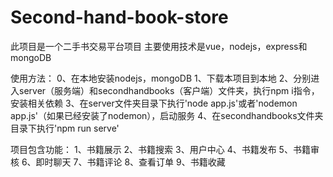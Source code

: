 # Second-hand-book-store
此项目是一个二手书交易平台项目
主要使用技术是vue，nodejs，express和mongoDB

使用方法：
0、在本地安装nodejs，mongoDB
1、下载本项目到本地
2、分别进入server（服务端）和secondhandbooks（客户端）文件夹，执行npm i指令，安装相关依赖
3、在server文件夹目录下执行'node app.js'或者'nodemon app.js'（如果已经安装了nodemon），启动服务
4、在secondhandbooks文件夹目录下执行'npm run serve'


项目包含功能：
1、书籍展示
2、书籍搜索
3、用户中心
4、书籍发布
5、书籍审核
6、即时聊天
7、书籍评论
8、查看订单
9、书籍收藏
